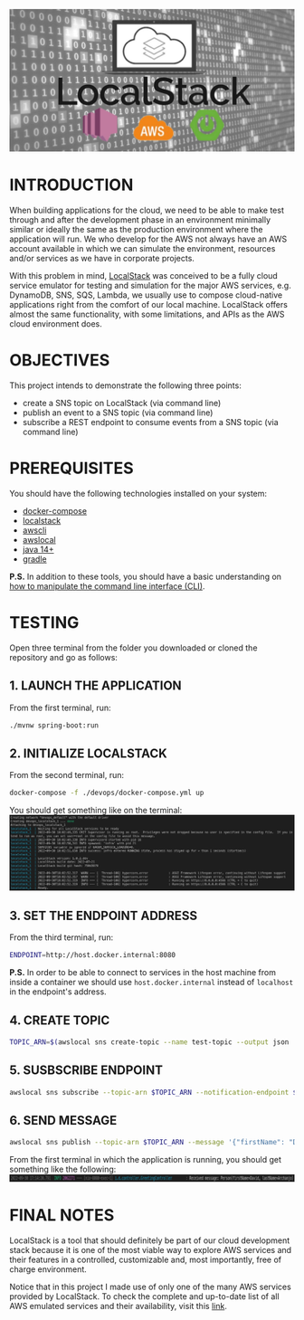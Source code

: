 ![banner](./assets/banner.jpg)

# INTRODUCTION
When building applications for the cloud, we need to be able to make test through and after the development phase in an environment minimally similar or ideally the same as the production environment where the application will run. We who develop for the AWS not always have an AWS account available in which we can simulate the environment, resources and/or services as we have in corporate projects.

With this problem in mind, [LocalStack](https://github.com/localstack/localstack) was conceived to be a fully cloud service emulator for testing and simulation for the major AWS services, e.g. DynamoDB, SNS, SQS, Lambda, we usually use to compose cloud-native applications right from the comfort of our local machine. LocalStack offers almost the same functionality, with some limitations, and APIs as the AWS cloud environment does.


# OBJECTIVES
This project intends to demonstrate the following three points:
- create a SNS topic on LocalStack (via command line)
- publish an event to a SNS topic (via command line)
- subscribe a REST endpoint to consume events from a SNS topic (via command line)


# PREREQUISITES
You should have the following technologies installed on your system:
- [docker-compose](https://docs.docker.com/compose/install/)
- [localstack](https://github.com/localstack/localstack)
- [awscli](https://docs.aws.amazon.com/cli/latest/userguide/getting-started-install.html)
- [awslocal](https://github.com/localstack/awscli-local)
- [java 14+](https://www.liquidweb.com/kb/how-to-install-java-windows-ubuntu-macos/)
- [gradle](https://gradle.org/install/)

**P.S.** In addition to these tools, you should have a basic understanding on [how to manipulate the command line interface (CLI)](https://www.linuxjournal.com/content/linux-command-line-interface-introduction-guide).


# TESTING
Open three terminal from the folder you downloaded or cloned the repository and go as follows:

## 1. LAUNCH THE APPLICATION
From the first terminal, run:
```bash
./mvnw spring-boot:run
```

## 2. INITIALIZE LOCALSTACK
From the second terminal, run:
```bash
docker-compose -f ./devops/docker-compose.yml up
```
You should get something like on the terminal:
![localstack](./assets/localstack.jpg)

## 3. SET THE ENDPOINT ADDRESS
From the third terminal, run:
```bash
ENDPOINT=http://host.docker.internal:8080
```
**P.S.** In order to be able to connect to services in the host machine from inside a container we should use `host.docker.internal` instead of `localhost` in the endpoint's address.

## 4. CREATE TOPIC
```bash
TOPIC_ARN=$(awslocal sns create-topic --name test-topic --output json | jq -r '.TopicArn')
```

## 5. SUSBSCRIBE ENDPOINT
```bash
awslocal sns subscribe --topic-arn $TOPIC_ARN --notification-endpoint $ENDPOINT --protocol http --attributes RawMessageDelivery=true
```

## 6. SEND MESSAGE
```bash
awslocal sns publish --topic-arn $TOPIC_ARN --message '{"firstName": "David", "lastName": "Archanjo"}'
```
From the first terminal in which the application is running, you should get something like the following:
![event](./assets/event.jpg)

# FINAL NOTES
LocalStack is a tool that should definitely be part of our cloud development stack because it is one of the most viable way to explore AWS services and their features in a controlled, customizable and, most importantly, free of charge environment.

Notice that in this project I made use of only one of the many AWS services provided by LocalStack. To check the complete and up-to-date list of all AWS emulated services and their availability, visit this [link](https://docs.localstack.cloud/aws/feature-coverage/).